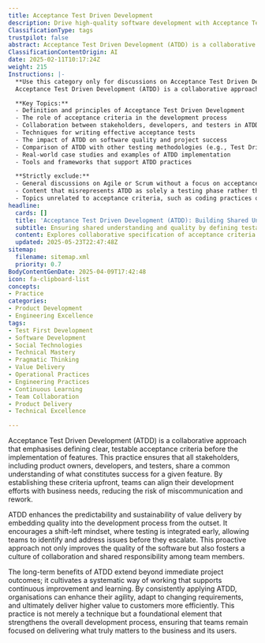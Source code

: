```yaml
---
title: Acceptance Test Driven Development
description: Drive high-quality software development with Acceptance Test Driven Development (ATDD). Define clear, testable acceptance criteria before implementation to ensure alignment with business needs.
ClassificationType: tags
trustpilot: false
abstract: Acceptance Test Driven Development (ATDD) is a collaborative methodology that prioritises the establishment of clear, testable acceptance criteria prior to feature implementation. Originating from the need for alignment among stakeholders—such as product owners, developers, and testers—ATDD ensures a shared understanding of success metrics for features, thereby minimising miscommunication and the potential for rework. This approach enhances the predictability and sustainability of value delivery by integrating quality assurance early in the development process, promoting a shift-left mindset that allows teams to identify and resolve issues proactively. The emphasis on early testing not only improves software quality but also nurtures a culture of collaboration and shared accountability within teams. Furthermore, the long-term advantages of ATDD extend beyond immediate project results; it fosters a systematic working method that encourages continuous improvement and adaptability to evolving requirements. By consistently implementing ATDD, organisations can enhance their agility and efficiency in delivering higher value to customers, making it a fundamental practice that reinforces the overall development process and keeps teams focused on what is essential for the business and its users.
ClassificationContentOrigin: AI
date: 2025-02-11T10:17:24Z
weight: 215
Instructions: |-
  **Use this category only for discussions on Acceptance Test Driven Development (ATDD).**  
  Acceptance Test Driven Development (ATDD) is a collaborative approach to software development that emphasises the importance of defining clear, testable acceptance criteria before the implementation of features. This practice ensures that the development team and stakeholders have a shared understanding of the requirements, ultimately leading to higher quality software that aligns with business needs.

  **Key Topics:**
  - Definition and principles of Acceptance Test Driven Development
  - The role of acceptance criteria in the development process
  - Collaboration between stakeholders, developers, and testers in ATDD
  - Techniques for writing effective acceptance tests
  - The impact of ATDD on software quality and project success
  - Comparison of ATDD with other testing methodologies (e.g., Test Driven Development)
  - Real-world case studies and examples of ATDD implementation
  - Tools and frameworks that support ATDD practices

  **Strictly exclude:**
  - General discussions on Agile or Scrum without a focus on acceptance testing
  - Content that misrepresents ATDD as solely a testing phase rather than a collaborative development approach
  - Topics unrelated to acceptance criteria, such as coding practices or design patterns that do not directly relate to ATDD principles.
headline:
  cards: []
  title: 'Acceptance Test Driven Development (ATDD): Building Shared Understanding for Predictable Value Delivery'
  subtitle: Ensuring shared understanding and quality by defining testable acceptance criteria upfront, fostering collaboration, early feedback, and continuous improvement in delivery
  content: Explores collaborative specification of acceptance criteria before development, fostering shared understanding among stakeholders. Covers techniques for early validation, reducing rework, and integrating quality from the outset. Includes stakeholder alignment, shift-left testing, continuous feedback, and adaptability to evolving requirements, drawing on principles from Scrum, Kanban, and evidence-based improvement.
  updated: 2025-05-23T22:47:48Z
sitemap:
  filename: sitemap.xml
  priority: 0.7
BodyContentGenDate: 2025-04-09T17:42:48
icon: fa-clipboard-list
concepts:
- Practice
categories:
- Product Development
- Engineering Excellence
tags:
- Test First Development
- Software Development
- Social Technologies
- Technical Mastery
- Pragmatic Thinking
- Value Delivery
- Operational Practices
- Engineering Practices
- Continuous Learning
- Team Collaboration
- Product Delivery
- Technical Excellence

---
```

Acceptance Test Driven Development (ATDD) is a collaborative approach that emphasises defining clear, testable acceptance criteria before the implementation of features. This practice ensures that all stakeholders, including product owners, developers, and testers, share a common understanding of what constitutes success for a given feature. By establishing these criteria upfront, teams can align their development efforts with business needs, reducing the risk of miscommunication and rework.

ATDD enhances the predictability and sustainability of value delivery by embedding quality into the development process from the outset. It encourages a shift-left mindset, where testing is integrated early, allowing teams to identify and address issues before they escalate. This proactive approach not only improves the quality of the software but also fosters a culture of collaboration and shared responsibility among team members.

The long-term benefits of ATDD extend beyond immediate project outcomes; it cultivates a systematic way of working that supports continuous improvement and learning. By consistently applying ATDD, organisations can enhance their agility, adapt to changing requirements, and ultimately deliver higher value to customers more efficiently. This practice is not merely a technique but a foundational element that strengthens the overall development process, ensuring that teams remain focused on delivering what truly matters to the business and its users.
